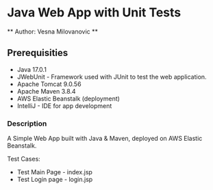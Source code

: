 # Java Web App with Unit Tests
** Author: Vesna Milovanovic **

## Prerequisities 

 - Java 17.0.1
 - JWebUnit - Framework used with JUnit to test the web application.
 - Apache Tomcat 9.0.56
 - Apache Maven 3.8.4 
 - AWS Elastic Beanstalk (deployment)
 - IntelliJ - IDE for app development
 
 ### Description
  A Simple Web App built with Java & Maven, deployed on AWS Elastic Beanstalk.
 
  Test Cases:
  - Test Main Page - index.jsp
  - Test Login page - login.jsp
  
